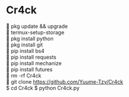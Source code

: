 # Cr4ck
🔗 pkg update && upgrade  
🔗 termux-setup-storage  
🔗 pkg install python  
🔗 pkg install git  
🔗 pip install bs4  
🔗 pip install requests  
🔗 pip install mechanize  
🔗 pip install futures  
🔗 rm -rf Cr4ck  
🔗 git clone https://github.com/Yuume-Tzy/Cr4ck  
$ cd Cr4ck 
$ python Cr4ck.py 
